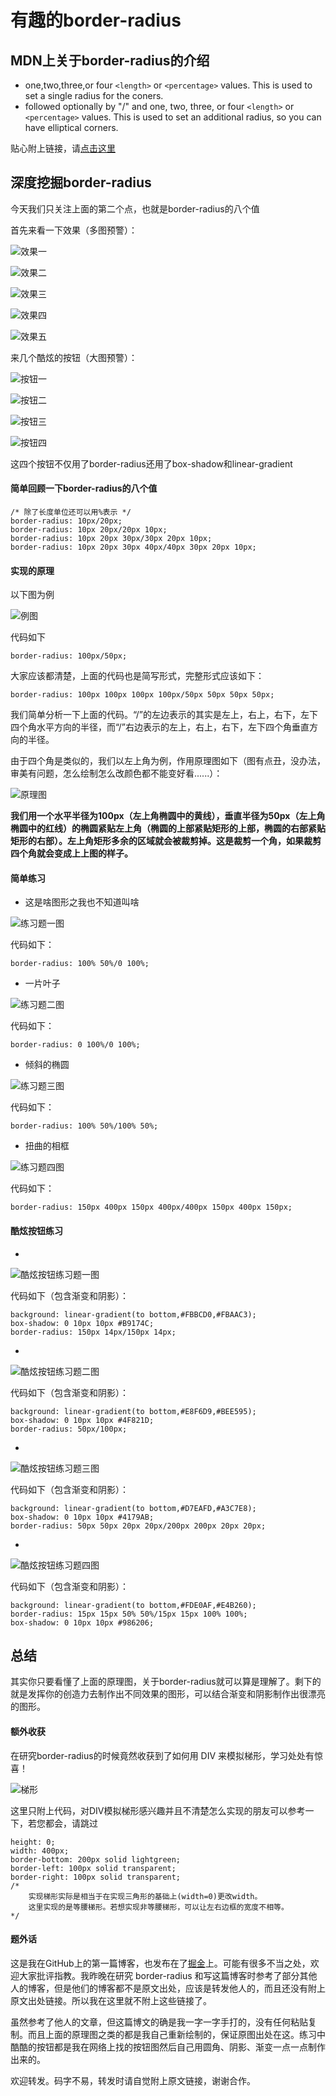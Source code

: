 # 有趣的border-radius
## MDN上关于border-radius的介绍
* one,two,three,or four `<length>` or `<percentage>` values. This is used to set a single radius for the coners.
* followed optionally by "/" and one, two, three, or four `<length>` or `<percentage>` values. This is used to set an additional radius, so you can have elliptical corners.

贴心附上链接，请[点击这里](https://developer.mozilla.org/en-US/docs/Web/CSS/border-radius)
## 深度挖掘border-radius
今天我们只关注上面的第二个点，也就是border-radius的八个值

首先来看一下效果（多图预警）：

![效果一](./img/img01.png)

![效果二](./img/img02.png)

![效果三](./img/img03.png)

![效果四](./img/img04.png)

![效果五](./img/img05.png)

来几个酷炫的按钮（大图预警）：

![按钮一](./img/button01.png)

![按钮二](./img/button04.png)

![按钮三](./img/button03.png)

![按钮四](./img/button02.png)

这四个按钮不仅用了border-radius还用了box-shadow和linear-gradient

#### 简单回顾一下border-radius的八个值

```
/* 除了长度单位还可以用%表示 */
border-radius: 10px/20px;
border-radius: 10px 20px/20px 10px;
border-radius: 10px 20px 30px/30px 20px 10px;
border-radius: 10px 20px 30px 40px/40px 30px 20px 10px;
```

#### 实现的原理

以下图为例


![例图](./img/img01.png)

代码如下
```
border-radius: 100px/50px;
```
大家应该都清楚，上面的代码也是简写形式，完整形式应该如下：
```
border-radius: 100px 100px 100px 100px/50px 50px 50px 50px;
```
我们简单分析一下上面的代码。“/”的左边表示的其实是左上，右上，右下，左下四个角水平方向的半径，而“/”右边表示的左上，右上，右下，左下四个角垂直方向的半径。

由于四个角是类似的，我们以左上角为例，作用原理图如下（图有点丑，没办法，审美有问题，怎么绘制怎么改颜色都不能变好看......）：

![原理图](./img/principle.png)

**我们用一个水平半径为100px（左上角椭圆中的黄线），垂直半径为50px（左上角椭圆中的红线）的椭圆紧贴左上角（椭圆的上部紧贴矩形的上部，椭圆的右部紧贴矩形的右部）。左上角矩形多余的区域就会被裁剪掉。这是裁剪一个角，如果裁剪四个角就会变成上上图的样子。**

#### 简单练习

* 这是啥图形之我也不知道叫啥

![练习题一图](./img/img02.png)

代码如下：

```
border-radius: 100% 50%/0 100%;
```

* 一片叶子

![练习题二图](./img/img03.png)

代码如下：

```
border-radius: 0 100%/0 100%;
```

* 倾斜的椭圆

![练习题三图](./img/img05.png)

代码如下：

```
border-radius: 100% 50%/100% 50%;
```

* 扭曲的相框

![练习题四图](./img/img04.png)

代码如下：

```
border-radius: 150px 400px 150px 400px/400px 150px 400px 150px;
```

#### 酷炫按钮练习

* 
![酷炫按钮练习题一图](./img/button01.png)

代码如下（包含渐变和阴影）：

```
background: linear-gradient(to bottom,#FBBCD0,#FBAAC3);
box-shadow: 0 10px 10px #B9174C;
border-radius: 150px 14px/150px 14px;
```

*
![酷炫按钮练习题二图](./img/button04.png)

代码如下（包含渐变和阴影）：

```
background: linear-gradient(to bottom,#E8F6D9,#BEE595);
box-shadow: 0 10px 10px #4F821D;
border-radius: 50px/100px;
```

*

![酷炫按钮练习题三图](./img/button03.png)

代码如下（包含渐变和阴影）：

```
background: linear-gradient(to bottom,#D7EAFD,#A3C7E8);
box-shadow: 0 10px 10px #4179AB;
border-radius: 50px 50px 20px 20px/200px 200px 20px 20px;
```

*

![酷炫按钮练习题四图](./img/button02.png)

代码如下（包含渐变和阴影）：

```
background: linear-gradient(to bottom,#FDE0AF,#E4B260);
border-radius: 15px 15px 50% 50%/15px 15px 100% 100%;
box-shadow: 0 10px 10px #986206;
```

## 总结

其实你只要看懂了上面的原理图，关于border-radius就可以算是理解了。剩下的就是发挥你的创造力去制作出不同效果的图形，可以结合渐变和阴影制作出很漂亮的图形。

#### 额外收获

在研究border-radius的时候竟然收获到了如何用 DIV 来模拟梯形，学习处处有惊喜！

![梯形](./img/image6.png)

这里只附上代码，对DIV模拟梯形感兴趣并且不清楚怎么实现的朋友可以参考一下，若您都会，请跳过

```
height: 0;
width: 400px;
border-bottom: 200px solid lightgreen;
border-left: 100px solid transparent;
border-right: 100px solid transparent;
/* 
    实现梯形实际是相当于在实现三角形的基础上(width=0)更改width。
    这里实现的是等腰梯形。若想实现非等腰梯形，可以让左右边框的宽度不相等。
*/
```

#### 题外话

这是我在GitHub上的第一篇博客，也发布在了[掘金](https://juejin.im/post/5bb815056fb9a05d171d5660)上。可能有很多不当之处，欢迎大家批评指教。我昨晚在研究
border-radius 和写这篇博客时参考了部分其他人的博客，但是他们的博客都不是原文出处，应该是转发他人的，而且还没有附上原文出处链接。所以我在这里就不附上这些链接了。

虽然参考了他人的文章，但这篇博文的确是我一字一字手打的，没有任何粘贴复制。而且上面的原理图之类的都是我自己重新绘制的，保证原图出处在这。练习中酷酷的按钮都是我在网络上找的按钮图然后自己用圆角、阴影、渐变一点一点制作出来的。

欢迎转发。码字不易，转发时请自觉附上原文链接，谢谢合作。
